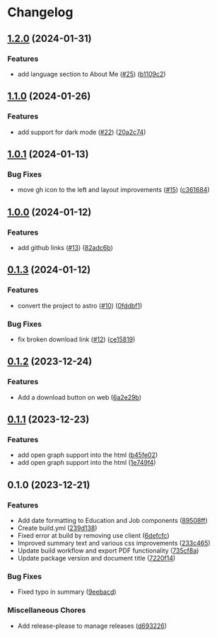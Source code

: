 # Changelog

## [1.2.0](https://github.com/bn3t/resume-ng/compare/v1.1.0...v1.2.0) (2024-01-31)


### Features

* add language section to About Me ([#25](https://github.com/bn3t/resume-ng/issues/25)) ([b1109c2](https://github.com/bn3t/resume-ng/commit/b1109c2e2babdcc8adb258f8c36bf4450114f59e))

## [1.1.0](https://github.com/bn3t/resume-ng/compare/v1.0.1...v1.1.0) (2024-01-26)


### Features

* add support for dark mode ([#22](https://github.com/bn3t/resume-ng/issues/22)) ([20a2c74](https://github.com/bn3t/resume-ng/commit/20a2c7423d82353076c41fdabf90c30662c75a4e))

## [1.0.1](https://github.com/bn3t/resume-ng/compare/v1.0.0...v1.0.1) (2024-01-13)


### Bug Fixes

* move gh icon to the left and layout improvements ([#15](https://github.com/bn3t/resume-ng/issues/15)) ([c361684](https://github.com/bn3t/resume-ng/commit/c3616842f1b256cacce57d3c2b0f04eab018a237))

## [1.0.0](https://github.com/bn3t/resume-ng/compare/v0.1.3...v1.0.0) (2024-01-12)


### Features

* add github links ([#13](https://github.com/bn3t/resume-ng/issues/13)) ([82adc6b](https://github.com/bn3t/resume-ng/commit/82adc6b5748402c9809bc26f91976ea65e887218))

## [0.1.3](https://github.com/bn3t/resume-ng/compare/v0.1.2...v0.1.3) (2024-01-12)


### Features

* convert the project to astro ([#10](https://github.com/bn3t/resume-ng/issues/10)) ([0fddbf1](https://github.com/bn3t/resume-ng/commit/0fddbf1a53bbd49b6b582e95bcb47008e59dfa83))


### Bug Fixes

* fix broken download link ([#12](https://github.com/bn3t/resume-ng/issues/12)) ([ce15819](https://github.com/bn3t/resume-ng/commit/ce15819598234bf39ab5ae0be2c6a896d299e0da))

## [0.1.2](https://github.com/bn3t/resume-ng/compare/v0.1.1...v0.1.2) (2023-12-24)


### Features

* Add a download button on web ([6a2e29b](https://github.com/bn3t/resume-ng/commit/6a2e29bb95d99f795bd3e2eb4d733fc3a6a18290))

## [0.1.1](https://github.com/bn3t/resume-ng/compare/v0.1.0...v0.1.1) (2023-12-23)


### Features

* add open graph support into the html ([b45fe02](https://github.com/bn3t/resume-ng/commit/b45fe02ad9f954cca8fe0dfc3382284260bcd84b))
* add open graph support into the html ([1e749f4](https://github.com/bn3t/resume-ng/commit/1e749f44ccd52c21e81f90e14443e3f43365dd92))

## 0.1.0 (2023-12-21)


### Features

* Add date formatting to Education and Job components ([89508ff](https://github.com/bn3t/resume-ng/commit/89508ffa4236e96f2c844119478b74e1c646460d))
* Create build.yml ([239d138](https://github.com/bn3t/resume-ng/commit/239d138157327f2415c202eb4b450c140a9b1a21))
* Fixed error at build by removing use client ([6defcfc](https://github.com/bn3t/resume-ng/commit/6defcfc597fb9c749b10f39b11477274df0cdd3e))
* Improved summary text and various css improvements ([233c465](https://github.com/bn3t/resume-ng/commit/233c4657bfa91e045b2551a237c9c79fbb5b9cc8))
* Update build workflow and export PDF functionality ([735cf8a](https://github.com/bn3t/resume-ng/commit/735cf8a206fda0daf50d88b514e8a97159193bf2))
* Update package version and document title ([7220f14](https://github.com/bn3t/resume-ng/commit/7220f14e3ff6a0957c119d0fe70026176cb91bdf))


### Bug Fixes

* Fixed typo in summary ([9eebacd](https://github.com/bn3t/resume-ng/commit/9eebacd2f873290162835ab4252d391b965c2450))


### Miscellaneous Chores

* Add release-please to manage releases ([d693226](https://github.com/bn3t/resume-ng/commit/d693226ac0ac1e31bdfa3bbc2d69122d06bbb0cd))
